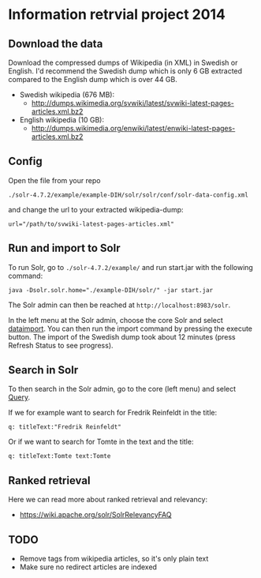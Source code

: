 Information retrvial project 2014
=================================

## Download the data
Download the compressed dumps of Wikipedia (in XML) in Swedish or English. I'd recommend the Swedish dump which is only 6 GB extracted compared to the English dump which is over 44 GB.

* Swedish wikipedia (676 MB):
    * http://dumps.wikimedia.org/svwiki/latest/svwiki-latest-pages-articles.xml.bz2 
* English wikipedia (10 GB):
    * http://dumps.wikimedia.org/enwiki/latest/enwiki-latest-pages-articles.xml.bz2

## Config

Open the file from your repo

    ./solr-4.7.2/example/example-DIH/solr/solr/conf/solr-data-config.xml
    
and change the url to your extracted wikipedia-dump:

    url="/path/to/svwiki-latest-pages-articles.xml"


## Run and import to Solr

To run Solr, go to  ```./solr-4.7.2/example/``` and run start.jar with the following command:

    java -Dsolr.solr.home="./example-DIH/solr/" -jar start.jar
    
The Solr admin can then be reached at ```http://localhost:8983/solr```.

In the left menu at the Solr admin, choose the core Solr and select [dataimport](http://localhost:8983/solr/#/solr/dataimport). You can then run the import command by pressing the execute button. The import of the Swedish dump took about 12 minutes (press Refresh Status to see progress).


## Search in Solr

To then search in the Solr admin, go to the core (left menu) and select [Query](http://localhost:8983/solr/#/solr/query).

If we for example want to search for Fredrik Reinfeldt in the title:

    q: titleText:"Fredrik Reinfeldt"

Or if we want to search for Tomte in the text and the title:

    q: titleText:Tomte text:Tomte

## Ranked retrieval

Here we can read more about ranked retrieval and relevancy:

* https://wiki.apache.org/solr/SolrRelevancyFAQ

## TODO

* Remove tags from wikipedia articles, so it's only plain text
* Make sure no redirect articles are indexed
